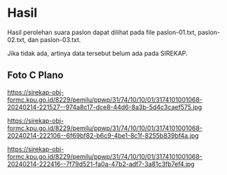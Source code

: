 # Hasil

Hasil perolehan suara paslon dapat dilihat pada file paslon-01.txt, paslon-02.txt, dan paslon-03.txt.

Jika tidak ada, artinya data tersebut belum ada pada SIREKAP.

## Foto C Plano

https://sirekap-obj-formc.kpu.go.id/8229/pemilu/ppwp/31/74/10/10/01/3174101001068-20240214-221527--974a8c17-dce8-44d6-8a3b-5d4c3caef575.jpg

https://sirekap-obj-formc.kpu.go.id/8229/pemilu/ppwp/31/74/10/10/01/3174101001068-20240214-222106--6f69bf82-b6c9-4be1-8c1f-8255b839bf4a.jpg

https://sirekap-obj-formc.kpu.go.id/8229/pemilu/ppwp/31/74/10/10/01/3174101001068-20240214-222416--7f79d521-fa0a-47b2-adf7-3a81c3fb7ef4.jpg
